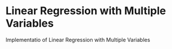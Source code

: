 # Linear Regression with Multiple Variables
 Implementatio of Linear Regression with Multiple Variables
